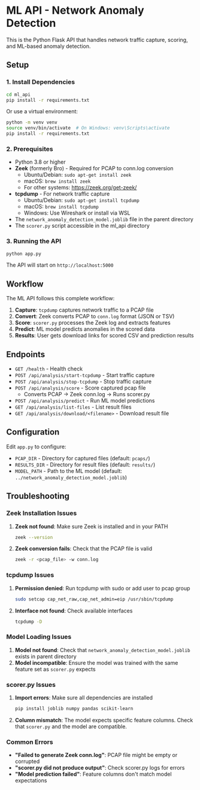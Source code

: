 # ML API - Network Anomaly Detection

This is the Python Flask API that handles network traffic capture, scoring, and ML-based anomaly detection.

## Setup

### 1. Install Dependencies

```bash
cd ml_api
pip install -r requirements.txt
```

Or use a virtual environment:

```bash
python -m venv venv
source venv/bin/activate  # On Windows: venv\Scripts\activate
pip install -r requirements.txt
```

### 2. Prerequisites

- Python 3.8 or higher
- **Zeek** (formerly Bro) - Required for PCAP to conn.log conversion
  - Ubuntu/Debian: `sudo apt-get install zeek`
  - macOS: `brew install zeek`
  - For other systems: https://zeek.org/get-zeek/
- **tcpdump** - For network traffic capture
  - Ubuntu/Debian: `sudo apt-get install tcpdump`
  - macOS: `brew install tcpdump`
  - Windows: Use Wireshark or install via WSL
- The `network_anomaly_detection_model.joblib` file in the parent directory
- The `scorer.py` script accessible in the ml_api directory

### 3. Running the API

```bash
python app.py
```

The API will start on `http://localhost:5000`

## Workflow

The ML API follows this complete workflow:

1. **Capture**: `tcpdump` captures network traffic to a PCAP file
2. **Convert**: Zeek converts PCAP to `conn.log` format (JSON or TSV)
3. **Score**: `scorer.py` processes the Zeek log and extracts features
4. **Predict**: ML model predicts anomalies in the scored data
5. **Results**: User gets download links for scored CSV and prediction results

## Endpoints

- `GET /health` - Health check
- `POST /api/analysis/start-tcpdump` - Start traffic capture
- `POST /api/analysis/stop-tcpdump` - Stop traffic capture
- `POST /api/analysis/score` - Score captured pcap file
  - Converts PCAP → Zeek conn.log → Runs scorer.py
- `POST /api/analysis/predict` - Run ML model predictions
- `GET /api/analysis/list-files` - List result files
- `GET /api/analysis/download/<filename>` - Download result file

## Configuration

Edit `app.py` to configure:
- `PCAP_DIR` - Directory for captured files (default: `pcaps/`)
- `RESULTS_DIR` - Directory for result files (default: `results/`)
- `MODEL_PATH` - Path to the ML model (default: `../network_anomaly_detection_model.joblib`)

## Troubleshooting

### Zeek Installation Issues

1. **Zeek not found**: Make sure Zeek is installed and in your PATH
   ```bash
   zeek --version
   ```

2. **Zeek conversion fails**: Check that the PCAP file is valid
   ```bash
   zeek -r <pcap_file> -w conn.log
   ```

### tcpdump Issues

1. **Permission denied**: Run tcpdump with sudo or add user to pcap group
   ```bash
   sudo setcap cap_net_raw,cap_net_admin=eip /usr/sbin/tcpdump
   ```

2. **Interface not found**: Check available interfaces
   ```bash
   tcpdump -D
   ```

### Model Loading Issues

1. **Model not found**: Check that `network_anomaly_detection_model.joblib` exists in parent directory
2. **Model incompatible**: Ensure the model was trained with the same feature set as `scorer.py` expects

### scorer.py Issues

1. **Import errors**: Make sure all dependencies are installed
   ```bash
   pip install joblib numpy pandas scikit-learn
   ```

2. **Column mismatch**: The model expects specific feature columns. Check that `scorer.py` and the model are compatible.

### Common Errors

- **"Failed to generate Zeek conn.log"**: PCAP file might be empty or corrupted
- **"scorer.py did not produce output"**: Check scorer.py logs for errors
- **"Model prediction failed"**: Feature columns don't match model expectations
